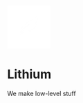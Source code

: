 ![Our logo](https://github.com/ProjectLithium/.github/blob/main/assets/logo-inverted-100x100.png)
# Lithium

We make low-level stuff

